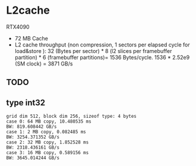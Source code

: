 # L2cache
RTX4090
- 72 MB Cache
- L2 cache throughput (non compression, 1 sectors per elapsed cycle for load&store ): 32 (Bytes per sector) * 8 (l2 slices per framebuffer partition) * 6 (framebuffer partitions)= 1536 Bytes/cycle. 1536 * 2.52e9 (SM clock) = 3871 GB/s


## TODO


## type int32
```
grid dim 512, block dim 256, sizeof type: 4 bytes
case 0: 64 MB copy, 10.480535 ms
BW: 819.608442 GB/s
case 1: 2 MB copy, 0.082485 ms
BW: 3254.371352 GB/s
case 2: 32 MB copy, 1.852528 ms
BW: 2318.436161 GB/s
case 3: 16 MB copy, 0.589156 ms
BW: 3645.014244 GB/s
```
